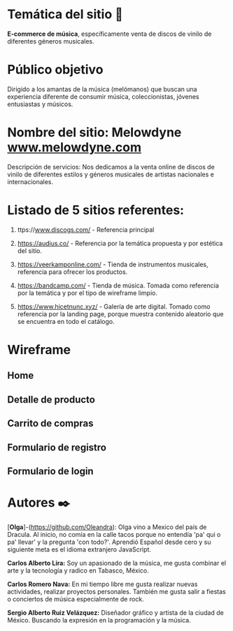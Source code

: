 # Temática del sitio 📌

**E-commerce de música**, específicamente venta de discos de vinilo de diferentes géneros musicales.

# Público objetivo

Dirigido a los amantas de la música (melómanos) que buscan una experiencia diferente de consumir música, coleccionistas, jóvenes entusiastas y músicos.

# Nombre del sitio: Melowdyne www.melowdyne.com

Descripción de servicios: Nos dedicamos a la venta online de discos de vinilo de diferentes estilos y géneros musicales de artistas nacionales e internacionales.

# Listado de 5 sitios referentes:

1. ttps://www.discogs.com/ - Referencia principal

2. https://audius.co/ - Referencia por la temática propuesta y por estética del sitio.

3. https://veerkamponline.com/ - Tienda de instrumentos musicales, referencia para ofrecer los productos.

4. https://bandcamp.com/ - Tienda de música. Tomada como referencia por la temática y por el tipo de wireframe limpio.

5. https://www.hicetnunc.xyz/ - Galería de arte digital. Tomado como referencia por la landing page, porque muestra contenido aleatorio que se encuentra en todo el catálogo.

# Wireframe 
## Home

## Detalle de producto

## Carrito de compras

## Formulario de registro

## Formulario de login

# Autores ✒️

[**Olga**]-(https://github.com/Oleandra): Olga vino a Mexico del país de Dracula. Al inicio, no comía en la calle tacos porque no entendía 'pa' qui o pa' llevar' y la pregunta 'con todo?'. Aprendió Español desde cero y su siguiente meta es el idioma extranjero JavaScript.

**Carlos Alberto Lira:** Soy un apasionado de la música, me gusta combinar el arte y la tecnología y radico en Tabasco, México.

**Carlos Romero Nava:** En mi tiempo libre me gusta realizar nuevas actividades, realizar proyectos personales. También me gusta salir a fiestas o conciertos de música especialmente de rock.

**Sergio Alberto Ruiz Velázquez:** Diseñador gráfico y artista de la ciudad de México. Buscando la expresión en la programación y la música.
